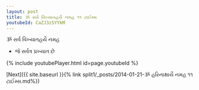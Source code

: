 ```yaml
---
layout: post
title: ૐ સર્વ વિખ્યાતહયૈ નમહ ૧૧ ટાઈમ્સ
youtubeId: CaZJ3zSYYkM
---
```

 
 
 ૐ સર્વ વિખ્યાતહયૈ નમહ  
 
 -  જે સર્વત્ર પ્રખ્યાત છે 
 
  
 
  
 
 
 
 
 
 


{% include youtubePlayer.html id=page.youtubeId %}
 
[Next]({{ site.baseurl }}{% link  split1/_posts/2014-01-21-ૐ હરિનાક્ષાયૈ નમહ ૧૧ ટાઈમ્સ.md%})
 
